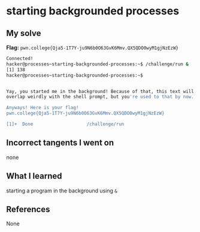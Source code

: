 # starting backgrounded processes

## My solve
**Flag:** `pwn.college{Qja5-1T7Y-ju9N6b0O63GvK6Mmv.QX5QDO0wyM1gjNzEzW}`

```bash
Connected!                                                                        
hacker@processes~starting-backgrounded-processes:~$ /challenge/run &
[1] 138
hacker@processes~starting-backgrounded-processes:~$ 


Yay, you started me in the background! Because of that, this text will probably 
overlap weirdly with the shell prompt, but you're used to that by now...

Anyways! Here is your flag!
pwn.college{Qja5-1T7Y-ju9N6b0O63GvK6Mmv.QX5QDO0wyM1gjNzEzW}

[1]+  Done                    /challenge/run
```

## Incorrect tangents I went on
none

## What I learned
starting a program in the background using `&`

## References 
None
